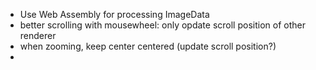 - Use Web Assembly for processing ImageData
- better scrolling with mousewheel: only opdate scroll position of other renderer
- when zooming, keep center centered (update scroll position?)
- 